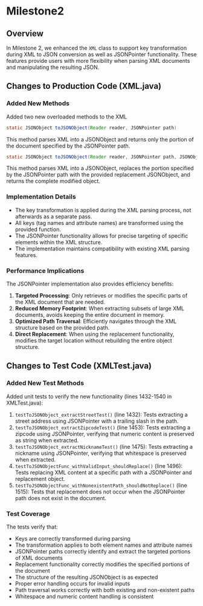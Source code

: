 # Milestone2

## Overview
In Milestone 2, we enhanced the `XML` class to support key transformation during XML to JSON conversion as well as JSONPointer functionality. These features provide users with more flexibility when parsing XML documents and manipulating the resulting JSON.

## Changes to Production Code (XML.java)

### Added New Methods
Added two new overloaded methods to the XML 

```java
static JSONObject toJSONObject(Reader reader, JSONPointer path)
```
This method parses XML into a JSONObject and returns only the portion of the document specified by the JSONPointer path.

```java
static JSONObject toJSONObject(Reader reader, JSONPointer path, JSONObject replacement)
```
This method parses XML into a JSONObject, replaces the portion specified by the JSONPointer path with the provided replacement JSONObject, and returns the complete modified object.

### Implementation Details
- The key transformation is applied during the XML parsing process, not afterwards as a separate pass.
- All keys (tag names and attribute names) are transformed using the provided function.
- The JSONPointer functionality allows for precise targeting of specific elements within the XML structure.
- The implementation maintains compatibility with existing XML parsing features.

### Performance Implications

The JSONPointer implementation also provides efficiency benefits:
1. **Targeted Processing**: Only retrieves or modifies the specific parts of the XML document that are needed.
2. **Reduced Memory Footprint**: When extracting subsets of large XML documents, avoids keeping the entire document in memory.
3. **Optimized Path Traversal**: Efficiently navigates through the XML structure based on the provided path.
4. **Direct Replacement**: When using the replacement functionality, modifies the target location without rebuilding the entire object structure.

## Changes to Test Code (XMLTest.java)

### Added New Test Methods
Added unit tests to verify the new functionality (lines 1432-1540 in XMLTest.java):

1. `testToJSONObject_extractStreetTest()` (line 1432): Tests extracting a street address using JSONPointer with a trailing slash in the path.
2. `testToJSONObject_extractZipcodeTest()` (line 1453): Tests extracting a zipcode using JSONPointer, verifying that numeric content is preserved as string when extracted.
3. `testToJSONObject_extractNicknameTest()` (line 1475): Tests extracting a nickname using JSONPointer, verifying that whitespace is preserved when extracted.
4. `testToJSONObjectFunc_withValidInput_shouldReplace()` (line 1496): Tests replacing XML content at a specific path with a JSONPointer and replacement object.
5. `testToJSONObjectFunc_withNonexistentPath_shouldNotReplace()` (line 1515): Tests that replacement does not occur when the JSONPointer path does not exist in the document.

### Test Coverage
The tests verify that:
- Keys are correctly transformed during parsing
- The transformation applies to both element names and attribute names
- JSONPointer paths correctly identify and extract the targeted portions of XML documents
- Replacement functionality correctly modifies the specified portions of the document
- The structure of the resulting JSONObject is as expected
- Proper error handling occurs for invalid inputs
- Path traversal works correctly with both existing and non-existent paths
- Whitespace and numeric content handling is consistent

